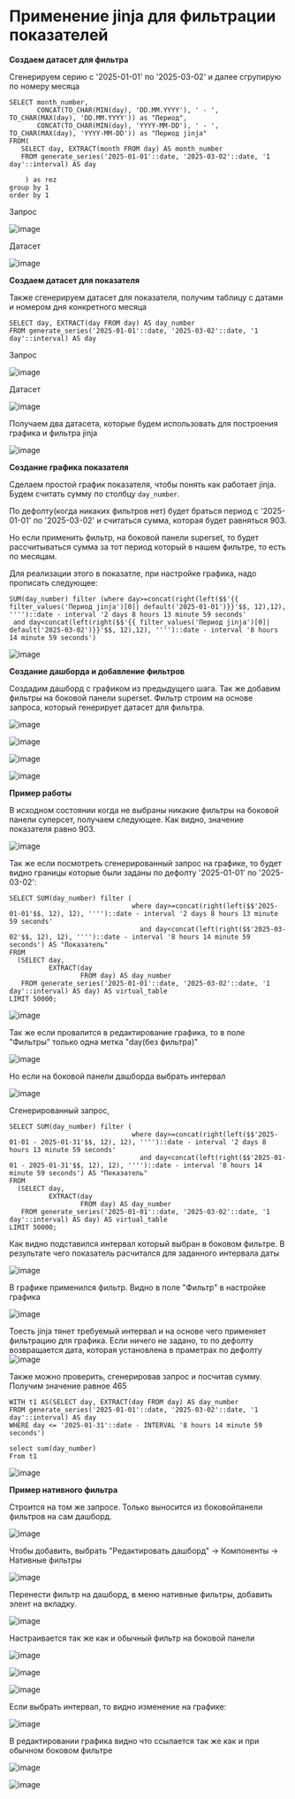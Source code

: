 # Применение jinja для фильтрации показателей

**Создаем датасет для фильтра**

Сгенерируем серию с '2025-01-01' по '2025-03-02' и далее сгрупирую по номеру месяца

```
SELECT month_number, 
       CONCAT(TO_CHAR(MIN(day), 'DD.MM.YYYY'), ' - ', TO_CHAR(MAX(day), 'DD.MM.YYYY')) as "Период", 
       CONCAT(TO_CHAR(MIN(day), 'YYYY-MM-DD'), ' - ', TO_CHAR(MAX(day), 'YYYY-MM-DD')) as "Период jinja" 
FROM(
   SELECT day, EXTRACT(month FROM day) AS month_number
   FROM generate_series('2025-01-01'::date, '2025-03-02'::date, '1 day'::interval) AS day   
      
    ) as rez
group by 1
order by 1
```

Запрос

![image](https://github.com/user-attachments/assets/72f772d0-4685-4dcd-a4f4-d0424e3a30d7)

Датасет

![image](https://github.com/user-attachments/assets/4f2c40f1-22d4-4853-9701-84055693f298)

**Создаем датасет для показателя**

Также сгенерируем датасет для показателя, получим таблицу с датами и номером дня конкретного месяца

```
SELECT day, EXTRACT(day FROM day) AS day_number
FROM generate_series('2025-01-01'::date, '2025-03-02'::date, '1 day'::interval) AS day
```
 Запрос
 
![image](https://github.com/user-attachments/assets/91a43a21-7b1e-4fe7-8c24-1ba88db372cb)

Датасет

![image](https://github.com/user-attachments/assets/156b6108-b57b-4eda-ab12-1d0208adf0bb)

Получаем два датасета, которые будем использовать для построения графика и фильтра jinja

![image](https://github.com/user-attachments/assets/25d52c65-c072-4c42-8323-96f0e04c1a38)

**Создание графика показателя**

Сделаем простой график показателя, чтобы понять как работает jinja. Будем считать сумму по столбцу ```day_number```.

По дефолту(когда никаких фильтров нет) будет браться период с '2025-01-01' по '2025-03-02' и считаться сумма, которая будет равняться 903.

Но если применить фильтр, на боковой панели superset, то будет рассчитываться сумма за тот период который в нашем фильтре, то есть по месяцам.

Для реализации этого в показатле, при настройке графика, надо прописать следующее:

```
SUM(day_number) filter (where day>=concat(right(left($$'{{ filter_values('Период jinja')[0]| default('2025-01-01')}}'$$, 12),12), '''')::date - interval '2 days 8 hours 13 minute 59 seconds'
 and day<concat(left(right($$'{{ filter_values('Период jinja')[0]| default('2025-03-02')}}'$$, 12),12), '''')::date - interval '8 hours 14 minute 59 seconds')
```

![image](https://github.com/user-attachments/assets/1905d010-7792-46f3-965a-7d0fe88048ea)

**Создание дашборда и добавление фильтров**

Создадим дашборд с графиком из предыдущего шага. Так же добавим фильтры на боковой панели superset. Фильтр строим на основе запроса, который генерирует датасет для фильтра.

![image](https://github.com/user-attachments/assets/39c8d3dc-d60c-413c-bf71-c0be66343785)

![image](https://github.com/user-attachments/assets/8abea7b8-4bc6-494f-b4cf-596a19f2a60c)

![image](https://github.com/user-attachments/assets/888aa505-02df-4f4a-8f48-c88096ca8f3e)

![image](https://github.com/user-attachments/assets/ccd1f771-003c-4c3a-b28b-1842230d2277)


**Пример работы**

В исходном состоянии когда не выбраны никакие фильтры на боковой панели суперсет, получаем следующее. Как видно, значение показателя равно 903.

![image](https://github.com/user-attachments/assets/badde948-25e3-4f4e-8a14-6d57482abe55)

Так же если посмотреть сгенерированный запрос на графике, то будет видно границы которые были заданы по дефолту '2025-01-01' по '2025-03-02':

```
SELECT SUM(day_number) filter (
                               where day>=concat(right(left($$'2025-01-01'$$, 12), 12), '''')::date - interval '2 days 8 hours 13 minute 59 seconds'
                                 and day<concat(left(right($$'2025-03-02'$$, 12), 12), '''')::date - interval '8 hours 14 minute 59 seconds') AS "Показатель"
FROM
  (SELECT day,
          EXTRACT(day
                  FROM day) AS day_number
   FROM generate_series('2025-01-01'::date, '2025-03-02'::date, '1 day'::interval) AS day) AS virtual_table
LIMIT 50000;
```

![image](https://github.com/user-attachments/assets/5a26613e-8c5f-4ef2-96c3-711dd34a54df)

Так же если провалится в редактирование графика, то в поле "Фильтры" только одна метка "day(без фильтра)"

![image](https://github.com/user-attachments/assets/fba45545-dbbb-42f2-9830-b7f43a0b1fd4)

Но если на боковой панели дашборда выбрать интервал

![image](https://github.com/user-attachments/assets/7c31b3f2-5472-4c19-b755-5bbf91e6eee2)

Сгенерированный запрос, 
```
SELECT SUM(day_number) filter (
                               where day>=concat(right(left($$'2025-01-01 - 2025-01-31'$$, 12), 12), '''')::date - interval '2 days 8 hours 13 minute 59 seconds'
                                 and day<concat(left(right($$'2025-01-01 - 2025-01-31'$$, 12), 12), '''')::date - interval '8 hours 14 minute 59 seconds') AS "Показатель"
FROM
  (SELECT day,
          EXTRACT(day
                  FROM day) AS day_number
   FROM generate_series('2025-01-01'::date, '2025-03-02'::date, '1 day'::interval) AS day) AS virtual_table
LIMIT 50000;
```

Как видно подставился интервал который выбран в боковом фильтре. В результате чего показатель расчитался для заданного интервала даты

![image](https://github.com/user-attachments/assets/b94c337f-69ee-4c30-95f1-5575d9bb13ba)

В графике применился фильтр. Видно в поле "Фильтр" в настройке графика

![image](https://github.com/user-attachments/assets/cc612f65-ba60-4f8c-90f1-8fd4bb300c1b)

Тоесть jinja тянет требуемый интервал и на основе чего применяет фильтрацию для графика. Если ничего не задано, то по дефолту возвращается дата, которая установлена в праметрах по дефолту
![image](https://github.com/user-attachments/assets/408b6d5d-f9f1-4da9-aeac-9813af9a4887)

Также можно проверить, сгенерировав запрос и посчитав сумму. Получим значение равное 465

```
WITH t1 AS(SELECT day, EXTRACT(day FROM day) AS day_number
FROM generate_series('2025-01-01'::date, '2025-03-02'::date, '1 day'::interval) AS day   
WHERE day <= '2025-01-31'::date - INTERVAL '8 hours 14 minute 59 seconds')

select sum(day_number)
From t1
```

![image](https://github.com/user-attachments/assets/77d9a306-b6be-4956-9e4e-f7d60e1a5a59)


**Пример нативного фильтра**

Строится на том же запросе. Только выносится из боковойпанели фильтров на сам дашборд.

![image](https://github.com/user-attachments/assets/7bd95e97-025e-48fe-9b8c-0405718dd26b)

Чтобы добавить, выбрать "Редактировать дашборд" -> Компоненты -> Нативные фильтры

![image](https://github.com/user-attachments/assets/545de520-9fb3-4e67-8760-e3b265780682)

Перенести фильтр на дашборд, в меню нативные фильтры, добавить элент на вкладку.

![image](https://github.com/user-attachments/assets/5bd5fc40-d83c-40f6-9693-ee74e92bf132)

Настраивается так же как и обычный фильтр на боковой панели

![image](https://github.com/user-attachments/assets/708b9c1d-f2f0-419c-abf2-29e4be75f8fe)

![image](https://github.com/user-attachments/assets/52ef8e5b-6d15-4e9a-8f3a-27260aa35ca9)

![image](https://github.com/user-attachments/assets/7d739e5a-c662-482b-baa7-eb918f3db877)

Если выбрать интервал, то видно изменение на графике:

![image](https://github.com/user-attachments/assets/d00a331b-2116-408c-ac7a-c17aca8d2fce)

В редактировании графика видно что ссылается так же как и при обычном боковом фильтре

![image](https://github.com/user-attachments/assets/a9e2784d-8b0e-446f-b2de-c0f59d925d68)

![image](https://github.com/user-attachments/assets/c7aae576-8b64-4f4b-ae80-cd224b504f7c)


















